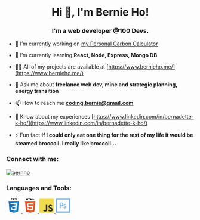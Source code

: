 <h1 align="center">Hi 👋, I'm Bernie Ho!</h1>
<h3 align="center">I'm a web developer @100 Devs.</h3>

- 🔭 I’m currently working on [my Personal Carbon Calculator](https://github.com/berniehcodes/personal-carbon-footprint-calculator)

- 🌱 I’m currently learning **React, Node, Express, Mongo DB**

- 👨‍💻 All of my projects are available at [https://www.bernieho.me/](https://www.bernieho.me/)

- 💬 Ask me about **freelance web dev, mine and strategic planning, energy transition**

- 📫 How to reach me **coding.bernie@gmail.com**

- 📄 Know about my experiences [https://www.linkedin.com/in/bernadette-k-ho/](https://www.linkedin.com/in/bernadette-k-ho/)

- ⚡ Fun fact **If I could only eat one thing for the rest of my life it would be steamed broccoli. I really like broccoli...**

<h3 align="left">Connect with me:</h3>
<p align="left">
<a href="https://twitter.com/bernho" target="blank"><img align="center" src="https://raw.githubusercontent.com/rahuldkjain/github-profile-readme-generator/master/src/images/icons/Social/twitter.svg" alt="bernho" height="30" width="40" /></a>
</p>

<h3 align="left">Languages and Tools:</h3>
<p align="left"> <a href="https://www.w3schools.com/css/" target="_blank" rel="noreferrer"> <img src="https://raw.githubusercontent.com/devicons/devicon/master/icons/css3/css3-original-wordmark.svg" alt="css3" width="40" height="40"/> </a> <a href="https://www.w3.org/html/" target="_blank" rel="noreferrer"> <img src="https://raw.githubusercontent.com/devicons/devicon/master/icons/html5/html5-original-wordmark.svg" alt="html5" width="40" height="40"/> </a> <a href="https://developer.mozilla.org/en-US/docs/Web/JavaScript" target="_blank" rel="noreferrer"> <img src="https://raw.githubusercontent.com/devicons/devicon/master/icons/javascript/javascript-original.svg" alt="javascript" width="40" height="40"/> </a> <a href="https://www.photoshop.com/en" target="_blank" rel="noreferrer"> <img src="https://raw.githubusercontent.com/devicons/devicon/master/icons/photoshop/photoshop-line.svg" alt="photoshop" width="40" height="40"/> </a> </p>
